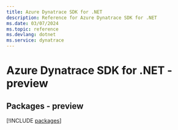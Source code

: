 ```yaml
---
title: Azure Dynatrace SDK for .NET
description: Reference for Azure Dynatrace SDK for .NET
ms.date: 03/07/2024
ms.topic: reference
ms.devlang: dotnet
ms.service: dynatrace
---
```

# Azure Dynatrace SDK for .NET - preview
## Packages - preview
[!INCLUDE [packages](dynatrace-index.md)]